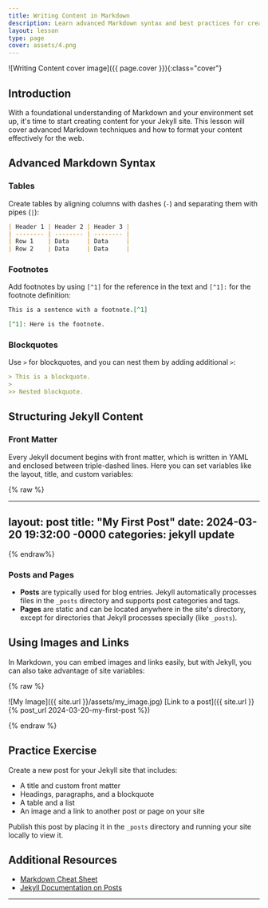 ```yaml
---
title: Writing Content in Markdown
description: Learn advanced Markdown syntax and best practices for creating engaging content for your Jekyll site.
layout: lesson
type: page
cover: assets/4.png
---
```


![Writing Content cover image]({{ page.cover }}){:class="cover"}

## Introduction

With a foundational understanding of Markdown and your environment set up, it's time to start creating content for your Jekyll site. This lesson will cover advanced Markdown techniques and how to format your content effectively for the web.

## Advanced Markdown Syntax

### Tables

Create tables by aligning columns with dashes (`-`) and separating them with pipes (`|`):

```markdown
| Header 1 | Header 2 | Header 3 |
| -------- | -------- | -------- |
| Row 1    | Data     | Data     |
| Row 2    | Data     | Data     |
```

### Footnotes

Add footnotes by using `[^1]` for the reference in the text and `[^1]:` for the footnote definition:

```markdown
This is a sentence with a footnote.[^1]

[^1]: Here is the footnote.
```

### Blockquotes

Use `>` for blockquotes, and you can nest them by adding additional `>`:

```markdown
> This is a blockquote.
>
>> Nested blockquote.
```

## Structuring Jekyll Content

### Front Matter

Every Jekyll document begins with front matter, which is written in YAML and enclosed between triple-dashed lines. Here you can set variables like the layout, title, and custom variables:

{% raw %}

---
layout: post
title: "My First Post"
date: 2024-03-20 19:32:00 -0000
categories: jekyll update
---

{% endraw%}

### Posts and Pages

- **Posts** are typically used for blog entries. Jekyll automatically processes files in the `_posts` directory and supports post categories and tags.
- **Pages** are static and can be located anywhere in the site's directory, except for directories that Jekyll processes specially (like `_posts`).

## Using Images and Links

In Markdown, you can embed images and links easily, but with Jekyll, you can also take advantage of site variables:

{% raw %}

![My Image]({{ site.url }}/assets/my_image.jpg)
[Link to a post]({{ site.url }}{% post_url 2024-03-20-my-first-post %})

{% endraw %}

## Practice Exercise

Create a new post for your Jekyll site that includes:
- A title and custom front matter
- Headings, paragraphs, and a blockquote
- A table and a list
- An image and a link to another post or page on your site

Publish this post by placing it in the `_posts` directory and running your site locally to view it.

## Additional Resources

- [Markdown Cheat Sheet](https://www.markdownguide.org/cheat-sheet/)
- [Jekyll Documentation on Posts](https://jekyllrb.com/docs/posts/)

---
